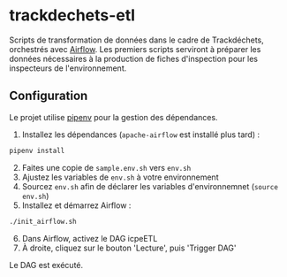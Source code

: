# trackdechets-etl

Scripts de transformation de données dans le cadre de Trackdéchets, orchestrés avec [Airflow](https://airflow.apache.org). Les premiers scripts serviront à préparer les données nécessaires à la production de fiches d'inspection pour les inspecteurs de l'environnement.

## Configuration

Le projet utilise [pipenv](https://pypi.org/project/pipenv/) pour la gestion des dépendances.

1. Installez les dépendances (`apache-airflow` est installé plus tard) :

```bash
pipenv install
```
2. Faites une copie de `sample.env.sh` vers `env.sh`
3. Ajustez les variables de `env.sh` à votre environnement
4. Sourcez `env.sh` afin de déclarer les variables d'environnemnet (`source env.sh`)
5. Installez et démarrez Airflow :

```bash
./init_airflow.sh
```

6. Dans Airflow, activez le  DAG icpeETL
7. À droite, cliquez sur le bouton 'Lecture', puis 'Trigger DAG'

Le DAG est exécuté.


